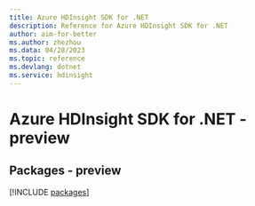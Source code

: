 ```yaml
---
title: Azure HDInsight SDK for .NET
description: Reference for Azure HDInsight SDK for .NET
author: aim-for-better
ms.author: zhezhou
ms.data: 04/28/2023
ms.topic: reference
ms.devlang: dotnet
ms.service: hdinsight
---
```

# Azure HDInsight SDK for .NET - preview
## Packages - preview
[!INCLUDE [packages](hdinsight-index.md)]